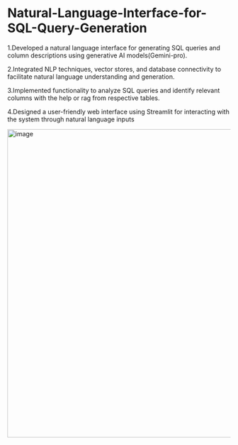 # Natural-Language-Interface-for-SQL-Query-Generation
1.Developed a natural language interface for generating SQL queries and column descriptions using generative AI models(Gemini-pro).

2.Integrated NLP techniques, vector stores, and database connectivity to facilitate natural language understanding and generation.

3.Implemented functionality to analyze SQL queries and identify relevant columns with the help or rag from respective tables.

4.Designed a user-friendly web interface using Streamlit for interacting with the system through natural language inputs

<img width="695" alt="image" src="https://github.com/vishnu020/Natural-Language-Interface-for-SQL-Query-Generation/assets/107911588/8fead8aa-995a-4e30-bf92-fb90f6485ed0">

